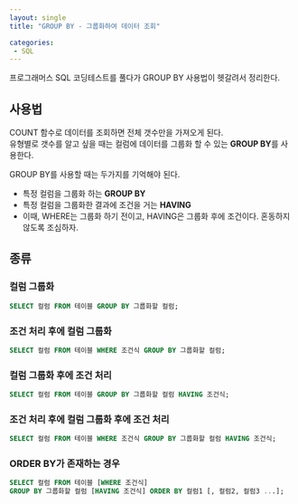 ```yaml
---
layout: single
title: "GROUP BY - 그룹화하여 데이터 조회"

categories:
 - SQL
---
```


프로그래머스 SQL 코딩테스트를 풀다가 GROUP BY 사용법이 헷갈려서 정리한다. <br>

## 사용법
COUNT 함수로 데이터를 조회하면 전체 갯수만을 가져오게 된다. <br>
유형별로 갯수를 알고 싶을 때는 컬럼에 데이터를 그룹화 할 수 있는 **GROUP BY**를 사용한다. <br>

GROUP BY를 사용할 때는 두가지를 기억해야 된다. <br>
- 특정 컬럼을 그룹화 하는 **GROUP BY**
- 특정 컬럼을 그룹화한 결과에 조건을 거는 **HAVING** 
- 이때, WHERE는 그룹화 하기 전이고, HAVING은 그룹화 후에 조건이다. 혼동하지 않도록 조심하자.

## 종류
### **컬럼 그룹화**
```sql
SELECT 컬럼 FROM 테이블 GROUP BY 그룹화할 컬럼;
```

### **조건 처리 후에 컬럼 그룹화**

```sql
SELECT 컬럼 FROM 테이블 WHERE 조건식 GROUP BY 그룹화할 컬럼;
```

### **컬럼 그룹화 후에 조건 처리**

```sql
SELECT 컬럼 FROM 테이블 GROUP BY 그룹화할 컬럼 HAVING 조건식;
```

### **조건 처리 후에 컬럼 그룹화 후에 조건 처리**

```sql
SELECT 컬럼 FROM 테이블 WHERE 조건식 GROUP BY 그룹화할 컬럼 HAVING 조건식;
```

### **ORDER BY가 존재하는 경우**
```sql
SELECT 컬럼 FROM 테이블 [WHERE 조건식]
GROUP BY 그룹화할 컬럼 [HAVING 조건식] ORDER BY 컬럼1 [, 컬럼2, 컬럼3 ...];
```
